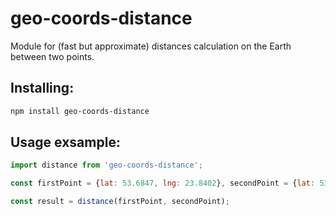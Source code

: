 # geo-coords-distance
Module for (fast but approximate) distances calculation on the Earth between two points.

## Installing:
```sh
npm install geo-coords-distance
```

## Usage exsample:
```javascript
import distance from 'geo-coords-distance';

const firstPoint = {lat: 53.6847, lng: 23.8402}, secondPoint = {lat: 53.9271, lng: 27.5252};

const result = distance(firstPoint, secondPoint);
```
